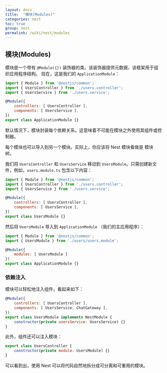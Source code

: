 ```yaml
---
layout: docs
title:  "模块(Modules)"
categories: nest
toc: true
group: nest
permalink: /wiki/nest/modules
---
```


## 模块(Modules)

模块是一个带有 `@Module({})` 装饰器的类。该装饰器提供元数据，该框架用于组织应用程序结构。
  现在，这是我们的 `ApplicationModule`：
```js
import { Module } from '@nestjs/common';
import { UsersController } from './users.controller';
import { UsersService } from './users.service';

@Module({
    controllers: [ UsersController ],
    components: [ UsersService ],
})
export class ApplicationModule {}
```
默认情况下，模块封装每个依赖关系。这意味着不可能在模块之外使用其组件或控制器。

每个模块也可以导入到另一个模块。实际上，你应该将 Nest 模块看做是 模块树。

我们将 `UsersController` 和 `UsersService` 移动到 `UsersModule`。只需创建新文件，例如，`users.module.ts` 包含以下内容：
```js
import { Module } from '@nestjs/common';
import { UsersController } from './users.controller';
import { UsersService } from './users.service';

@Module({
    controllers: [ UsersController ],
    components: [ UsersService ],
})
export class UsersModule {}
```
然后将 `UsersModule` 导入到 `ApplicationModule` （我们的主应用程序）：
```js
import { Module } from '@nestjs/common';
import { UsersModule } from './users/users.module';

@Module({
    modules: [ UsersModule ]
})
export class ApplicationModule {}
```
### 依赖注入

模块可以轻松地注入组件，看起来如下：
```js
@Module({
    controllers: [ UsersController ],
    components: [ UsersService, ChatGateway ],
})
export class UsersModule implements NestModule {
    constructor(private usersService: UsersService) {}
}
```
此外，组件还可以注入模块：
```js
export class UsersController {
    constructor(private module: UsersModule) {}
}
```

可以看到出，使用 Nest 可以将代码自然地拆分成可分离和可重用的模块。
